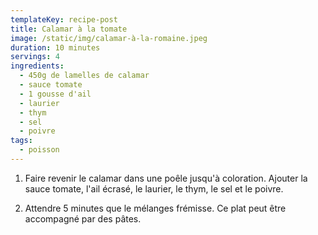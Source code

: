 ```yaml
---
templateKey: recipe-post
title: Calamar à la tomate
image: /static/img/calamar-à-la-romaine.jpeg
duration: 10 minutes
servings: 4
ingredients:
  - 450g de lamelles de calamar
  - sauce tomate
  - 1 gousse d'ail
  - laurier
  - thym
  - sel
  - poivre
tags:
  - poisson
---
```

1. Faire revenir le calamar dans une poêle jusqu'à coloration. Ajouter la sauce tomate, l'ail écrasé, le laurier, le thym, le sel et le poivre.

2. Attendre 5 minutes que le mélanges frémisse. Ce plat peut être accompagné par des pâtes.